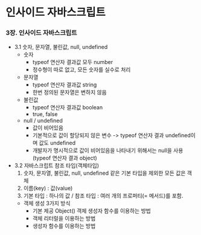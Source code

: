# 인사이드 자바스크립트 
### 3장. 인사이드 자바스크립트
  - 3.1 숫자, 문자열, 불린값, null, undefined
    - 숫자
      - typeof 연산자 결과값 모두 number
      - 정수형이 따로 없고, 모든 숫자를 실수로 처리
    - 문자열
      - typeof 연산자 결과값 string
      - 한번 정의된 문자열은 변하지 않음
    - 불린값
      - typeof 연산자 결과값 boolean
      - true, false
    - null / undefined
      - 값이 비어있음
      - 기본적으로 값이 할당되지 않은 변수 -> typeof 연산자 결과 undefined이며 값도 undefined
      - 개발자가 명시적으로 값이 비어있음을 나타내기 위해서는 null을 사용 (typeof 연산자 결과 object)
  - 3.2 자바스크립트 참조 타입(객체타입)
    1. 숫자, 문자열, 불린값, null, undefined 같은 기본 타입을 제외한 모든 값은 객체  
    2. 이름(key) : 값(value)
    3. 기본 타입 : 하나의 값 / 참조 타입 : 여러 개의 프로퍼티(= 메서드)를 포함.  
    * 객체 생성 3가지 방식
      * 기본 제공 Object() 객체 생성자 함수를 이용하는 방법
      * 객체 리터럴을 이용하는 방법
      * 생성자 함수를 이용하는 방법 
